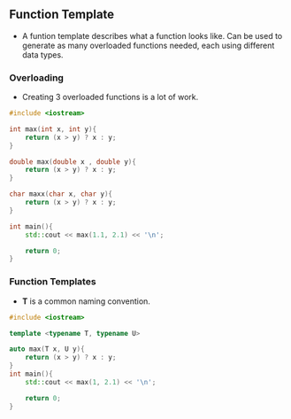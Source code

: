 ## Function Template

- A funtion template describes what a function looks like. Can be used to generate as many overloaded functions needed, each using different data types.

### Overloading
- Creating 3 overloaded functions is a lot of work.
```cpp
#include <iostream>

int max(int x, int y){
    return (x > y) ? x : y;
}

double max(double x , double y){
    return (x > y) ? x : y;
}

char maxx(char x, char y){
    return (x > y) ? x : y;
}

int main(){
    std::cout << max(1.1, 2.1) << '\n';

    return 0;
}
```

### Function Templates
- **T** is a common naming convention.
```cpp
#include <iostream>

template <typename T, typename U>

auto max(T x, U y){
    return (x > y) ? x : y;
}
int main(){
    std::cout << max(1, 2.1) << '\n';

    return 0;
}
```